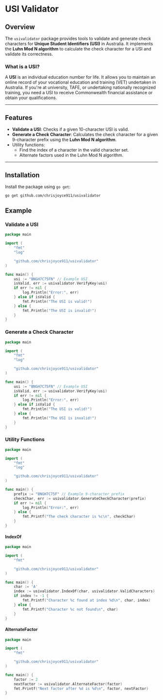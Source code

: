 # USI Validator

## Overview

The `usivalidator` package provides tools to validate and generate check characters for **Unique Student Identifiers (USI)** in Australia. It implements the **Luhn Mod N algorithm** to calculate the check character for a USI and validate its correctness.

### What is a USI?

A **USI** is an individual education number for life. It allows you to maintain an online record of your vocational education and training (VET) undertaken in Australia. If you're at university, TAFE, or undertaking nationally recognized training, you need a USI to receive Commonwealth financial assistance or obtain your qualifications.

---

## Features

- **Validate a USI**: Checks if a given 10-character USI is valid.
- **Generate a Check Character**: Calculates the check character for a given 9-character prefix using the **Luhn Mod N algorithm**.
- Utility functions:
  - Find the index of a character in the valid character set.
  - Alternate factors used in the Luhn Mod N algorithm.

---

## Installation

Install the package using `go get`:

```bash
go get github.com/chrisjoyce911/usivalidator
```

## Example

### Validate a USI

```go
package main

import (
	"fmt"
	"log"

	"github.com/chrisjoyce911/usivalidator"
)

func main() {
	usi := "BNGH7C75FN" // Example USI
	isValid, err := usivalidator.VerifyKey(usi)
	if err != nil {
		log.Println("Error:", err)
	} else if isValid {
		fmt.Println("The USI is valid!")
	} else {
		fmt.Println("The USI is invalid!")
	}
}
```

### Generate a Check Character

```go
package main

import (
	"fmt"
	"log"

	"github.com/chrisjoyce911/usivalidator"
)

func main() {
	usi := "BNGH7C75FN" // Example USI
	isValid, err := usivalidator.VerifyKey(usi)
	if err != nil {
		log.Println("Error:", err)
	} else if isValid {
		fmt.Println("The USI is valid!")
	} else {
		fmt.Println("The USI is invalid!")
	}
}
```

### Utility Functions

```go
package main

import (
	"fmt"
	"log"

	"github.com/chrisjoyce911/usivalidator"
)

func main() {
	prefix := "BNGH7C75F" // Example 9-character prefix
	checkChar, err := usivalidator.GenerateCheckCharacter(prefix)
	if err != nil {
		log.Println("Error:", err)
	} else {
		fmt.Printf("The check character is %c\n", checkChar)
	}
}
```

#### IndexOf

```go
package main

import (
	"fmt"

	"github.com/chrisjoyce911/usivalidator"
)

func main() {
	char := 'A'
	index := usivalidator.IndexOf(char, usivalidator.ValidCharacters)
	if index != -1 {
		fmt.Printf("Character %c found at index %d\n", char, index)
	} else {
		fmt.Printf("Character %c not found\n", char)
	}
}
```

#### AlternateFactor

```go
package main

import (
	"fmt"

	"github.com/chrisjoyce911/usivalidator"
)

func main() {
	factor := 2
	nextFactor := usivalidator.AlternateFactor(factor)
	fmt.Printf("Next factor after %d is %d\n", factor, nextFactor)
}
```
